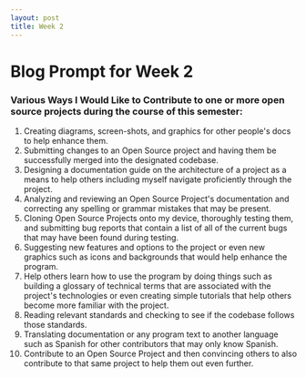 ```yaml
---
layout: post
title: Week 2
---
```


# Blog Prompt for Week 2

### Various Ways I Would Like to Contribute to one or more open source projects during the course of this semester:
1. Creating diagrams, screen-shots, and graphics for other people's docs to help enhance them.
2. Submitting changes to an Open Source project and having them be successfully merged into the designated codebase.
3. Designing a documentation guide on the architecture of a project as a means to help others including myself navigate proficiently through the project.
4. Analyzing and reviewing an Open Source Project's documentation and correcting any spelling or grammar mistakes that may be present.
5. Cloning Open Source Projects onto my device, thoroughly testing them, and submitting bug reports that contain a list of all of the current bugs that may have been found during testing.
6. Suggesting new features and options to the project or even new graphics such as icons and backgrounds that would help enhance the program.
7. Help others learn how to use the program by doing things such as building a glossary of technical terms that are associated with the project's technologies or even creating simple tutorials that help others become more familiar with the project.
8. Reading relevant standards and checking to see if the codebase follows those standards.
9. Translating documentation or any program text to another language such as Spanish for other contributors that may only know Spanish.
10. Contribute to an Open Source Project and then convincing others to also contribute to that same project to help them out even further.


